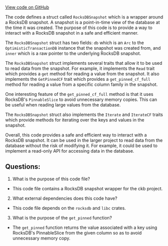[View code on GitHub](https://github.com/nervosnetwork/ckb/blob/develop/db/src/snapshot.rs)

The code defines a struct called `RocksDBSnapshot` which is a wrapper around a RocksDB snapshot. A snapshot is a point-in-time view of the database at the time it was created. The purpose of this code is to provide a way to interact with a RocksDB snapshot in a safe and efficient manner.

The `RocksDBSnapshot` struct has two fields: `db` which is an `Arc` to the `OptimisticTransactionDB` instance that the snapshot was created from, and `inner` which is a raw pointer to the underlying RocksDB snapshot.

The `RocksDBSnapshot` struct implements several traits that allow it to be used to read data from the snapshot. For example, it implements the `Read` trait which provides a `get` method for reading a value from the snapshot. It also implements the `GetPinnedCF` trait which provides a `get_pinned_cf_full` method for reading a value from a specific column family in the snapshot.

One interesting feature of the `get_pinned_cf_full` method is that it uses RocksDB's `PinnableSlice` to avoid unnecessary memory copies. This can be useful when reading large values from the database.

The `RocksDBSnapshot` struct also implements the `Iterate` and `IterateCF` traits which provide methods for iterating over the keys and values in the snapshot.

Overall, this code provides a safe and efficient way to interact with a RocksDB snapshot. It can be used in the larger project to read data from the database without the risk of modifying it. For example, it could be used to implement a read-only API for accessing data in the database.
## Questions:
 1. What is the purpose of this code file?
- This code file contains a RocksDB snapshot wrapper for the ckb project.

2. What external dependencies does this code have?
- This code file depends on the `rocksdb` and `libc` crates.

3. What is the purpose of the `get_pinned` function?
- The `get_pinned` function returns the value associated with a key using RocksDB's PinnableSlice from the given column so as to avoid unnecessary memory copy.
